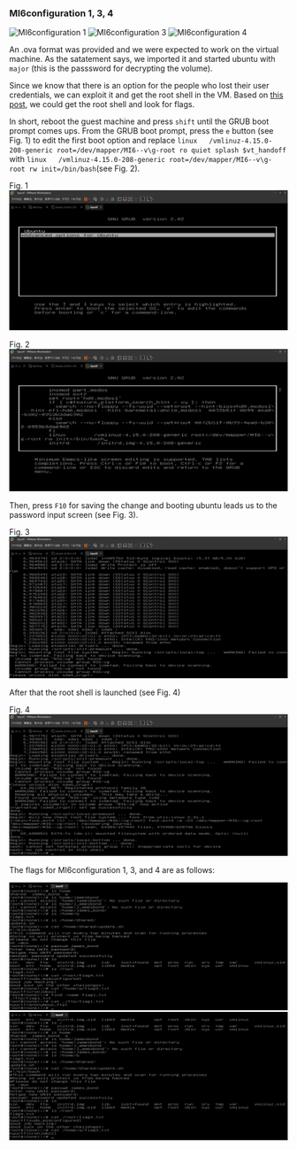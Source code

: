 
### MI6configuration 1, 3, 4

![MI6configuration 1](https://github.com/Hed6eH0g/ctf/blob/main/2023/byuctf/pentesting/mi6configuration/figs/mi6_configuration_1_0.png)
![MI6configuration 3](https://github.com/Hed6eH0g/ctf/blob/main/2023/byuctf/pentesting/mi6configuration/figs/mi6_configuration_3_0.png)
![MI6configuration 4](https://github.com/Hed6eH0g/ctf/blob/main/2023/byuctf/pentesting/mi6configuration/figs/mi6_configuration_4_0.png)

An .ova format was provided and we were expected to work on the virtual machine.
As the satatement says, we imported it and started ubuntu with `major` (this is the passsword for decrypting the volume).

Since we know that there is an option for the people who lost their user credentials, we can exploit it and get the root shell in the VM.
Based on [this post](https://www.tecmint.com/reset-forgotten-root-password-in-ubuntu/), we could get the root shell and look for flags.

In short, reboot the guest machine and press `shift` until the GRUB boot prompt comes ups.
From the GRUB boot prompt, press the `e` button (see Fig. 1) to edit the first boot option and replace `linux   /vmlinuz-4.15.0-208-generic root=/dev/mapper/MI6--v\g-root ro quiet splash $vt_handoff` with `linux   /vmlinuz-4.15.0-208-generic root=/dev/mapper/MI6--v\g-root rw init=/bin/bash`(see Fig. 2).

Fig. 1
![GRUB menu 1](https://github.com/Hed6eH0g/ctf/blob/main/2023/byuctf/pentesting/mi6configuration/figs/grub_menu_1.png)

Fig. 2
![GRUB menu 2](https://github.com/Hed6eH0g/ctf/blob/main/2023/byuctf/pentesting/mi6configuration/figs/grub_menu_2.png)


Then, press `F10` for saving the change and booting ubuntu leads us to the password input screen (see Fig. 3). 

Fig. 3
![GRUB menu 3](https://github.com/Hed6eH0g/ctf/blob/main/2023/byuctf/pentesting/mi6configuration/figs/grub_menu_3.png)

After that the root shell is launched (see Fig. 4)

Fig. 4
![GRUB menu 4](https://github.com/Hed6eH0g/ctf/blob/main/2023/byuctf/pentesting/mi6configuration/figs/grub_menu_4.png)

The flags for MI6configuration 1, 3, and 4 are as follows:

![flag1](https://github.com/Hed6eH0g/ctf/blob/main/2023/byuctf/pentesting/mi6configuration/figs/flag1.png)
![flag3-4](https://github.com/Hed6eH0g/ctf/blob/main/2023/byuctf/pentesting/mi6configuration/figs/flag3-4.png)


